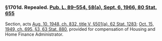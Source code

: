 ### §1701d. Repealed. [Pub. L. 89–554, §8(a), Sept. 6, 1966, 80 Stat. 655](/statviewer.htm?volume=80&page=655) ###

Section, acts [Aug. 10, 1948, ch. 832, title V, §501(a), 62 Stat. 1283](/statviewer.htm?volume=62&page=1283); [Oct. 15, 1949, ch. 695, §3, 63 Stat. 880](/statviewer.htm?volume=63&page=880), provided for compensation of Housing and Home Finance Administrator.